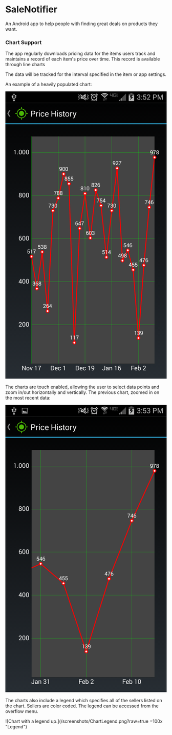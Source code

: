 # SaleNotifier
An Android app to help people with finding great deals on products they want.

### Chart Support
The app regularly downloads pricing data for the items users track and maintains a record of each item's price over time.  This record is available through line charts

The data will be tracked for the interval specified in the item or app settings.

An example of a heavily populated chart:

![Heavily populated linechart of price data.](/screenshots/ScatteredChart.png?raw=true "Chart With Lots of Prices!")

The charts are touch enabled, allowing the user to select data points and zoom in/out horizontally and vertically.  The previous chart, zoomed in on the most recent data:

![Sparsely populated linechart of price data.](/screenshots/SparseChart.png?raw=true "Data zoomed in on the last 2 weeks")

The charts also include a legend which specifies all of the sellers listed on the chart.  Sellers are color coded.  The legend can be accessed from the overflow menu.

![Chart with a legend up.](/screenshots/ChartLegend.png?raw=true =100x "Legend")